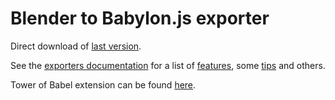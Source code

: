 Blender to Babylon.js exporter
==============================

Direct download of [last version](https://github.com/BabylonJS/Babylon.js/blob/master/Exporters/Blender/Blender2Babylon-5.4.zip?raw=true).

See the [exporters documentation](http://doc.babylonjs.com/exporters) for a list of [features](http://doc.babylonjs.com/exporters/blender), some [tips](http://doc.babylonjs.com/exporters/blender_tips) and others.

Tower of Babel extension can be found [here](https://github.com/BabylonJS/Extensions/tree/master/QueuedInterpolation/Blender).
